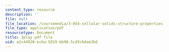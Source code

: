 ```yaml
---
content_type: resource
description: ''
file: null
file_location: /coursemedia/3-054-cellular-solids-structure-properties-and-applications-spring-2015/a2c44920ecba5819bb905cd3c64ae3bd_bDnia4HJRqk.pdf
file_type: application/pdf
resourcetype: Document
title: 3play pdf file
uid: a2c44920-ecba-5819-bb90-5cd3c64ae3bd
---
```

